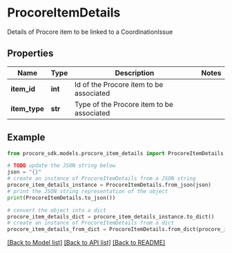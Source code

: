 # ProcoreItemDetails

Details of Procore item to be linked to a CoordinationIssue

## Properties

Name | Type | Description | Notes
------------ | ------------- | ------------- | -------------
**item_id** | **int** | Id of the Procore item to be associated | 
**item_type** | **str** | Type of the Procore item to be associated | 

## Example

```python
from procore_sdk.models.procore_item_details import ProcoreItemDetails

# TODO update the JSON string below
json = "{}"
# create an instance of ProcoreItemDetails from a JSON string
procore_item_details_instance = ProcoreItemDetails.from_json(json)
# print the JSON string representation of the object
print(ProcoreItemDetails.to_json())

# convert the object into a dict
procore_item_details_dict = procore_item_details_instance.to_dict()
# create an instance of ProcoreItemDetails from a dict
procore_item_details_from_dict = ProcoreItemDetails.from_dict(procore_item_details_dict)
```
[[Back to Model list]](../README.md#documentation-for-models) [[Back to API list]](../README.md#documentation-for-api-endpoints) [[Back to README]](../README.md)


